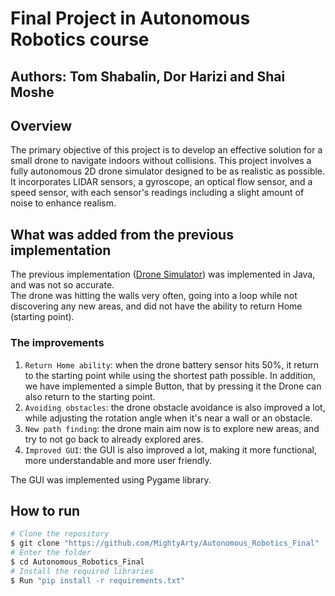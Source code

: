 # Final Project in Autonomous Robotics course

## Authors: Tom Shabalin, Dor Harizi and Shai Moshe

## Overview
The primary objective of this project is to develop an effective solution for a small drone to navigate indoors without collisions. This project involves a fully autonomous 2D drone simulator designed to be as realistic as possible. It incorporates LIDAR sensors, a gyroscope, an optical flow sensor, and a speed sensor, with each sensor's readings including a slight amount of noise to enhance realism.

## What was added from the previous implementation
The previous implementation ([Drone Simulator](https://github.com/MightyArty/DroneSimulator)) was implemented in Java, and was not so accurate.\
The drone was hitting the walls very often, going into a loop while not discovering any new areas, and did not have the ability to return Home (starting point).
### The improvements
1. `Return Home ability`: when the drone battery sensor hits 50%, it return to the starting point while using the shortest path possible. In addition, we have implemented a simple Button, that by pressing it the Drone can also return to the starting point.
2. `Avoiding obstacles`: the drone obstacle avoidance is also improved a lot, while adjusting the rotation angle when it's near a wall or an obstacle.
3. `New path finding`: the drone main aim now is to explore new areas, and try to not go back to already explored ares.
4. `Improved GUI`: the GUI is also improved a lot, making it more functional, more understandable and more user friendly.

The GUI was implemented using Pygame library.

## How to run
```bash
# Clone the repository
$ git clone "https://github.com/MightyArty/Autonomous_Robotics_Final"
# Enter the folder
$ cd Autonomous_Robotics_Final
# Install the required libraries
$ Run "pip install -r requirements.txt"
```